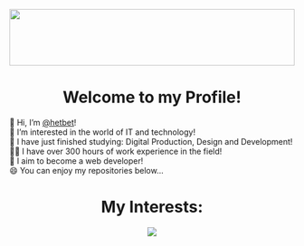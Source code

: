 <!-- Separator -->
<p align="center">
  <img src="https://github.com/hetbet/hetbet/blob/main/bannerblock.jfif?raw=true" width="100%" height="100px"/>
</p>

<!-- Profile -->
<h1 align="center">Welcome to my Profile!</h1>
  👋 Hi, I’m <a href="https://github.com/hetbet">@hetbet</a>!<br />
  👀 I’m interested in the world of IT and technology!<br />
  📖 I have just finished studying: Digital Production, Design and Development!<br />
  👷‍♂️ I have over 300 hours of work experience in the field!<br />
  🚧 I aim to become a web developer!<br />
  😄 You can enjoy my repositories below...

<br>

<!-- Languages -->
<h1 align="center">My Interests:</h1>
<p align="center">
  <img src="https://skillicons.dev/icons?i=html,css,js,php,python,mysql,cs,github" />
</p>
